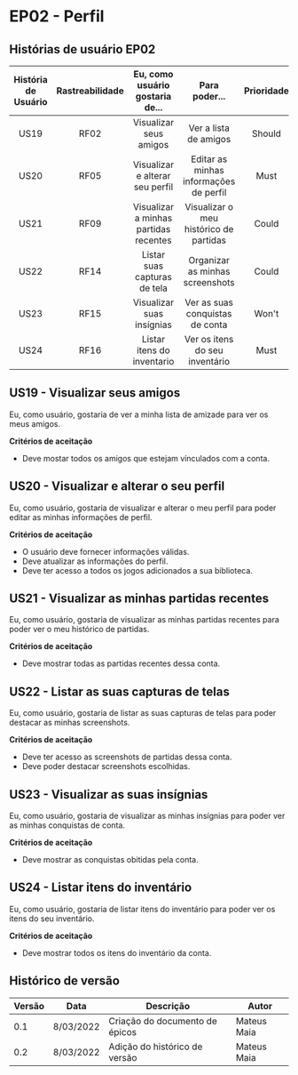 # EP02 - Perfil

## Histórias de usuário EP02

| História de Usuário | Rastreabilidade | Eu, como usuário gostaria de... |                    Para poder...                    | Prioridade |
| :-----------------: | :-------------: | :-----------------------------: | :-------------------------------------------------: | :--------: |
|        US19         |       RF02       |          Visualizar seus amigos           |    Ver a lista de amigos    |    Should    |
|        US20         |       RF05       |      Visualizar e alterar seu perfil       | Editar as minhas informações de perfil |    Must    |
|        US21         |       RF09       |      Visualizar a minhas partidas recentes         |   Visualizar o meu histórico de partidas   |    Could    |
|        US22         |      RF14       |      Listar suas capturas de tela          |        Organizar as minhas screenshots           |   Could    |
|        US23         |      RF15       |      Visualizar suas insígnias         |      Ver as suas conquistas de conta        |   Won't   |
|        US24         |      RF16       |  Listar itens do inventario   |     Ver os itens do seu inventário     |   Must    |

## US19 - Visualizar seus amigos

Eu, como usuário, gostaria de ver a minha lista de amizade para ver os meus amigos.

**Critérios de aceitação**

* Deve mostar todos os amigos que estejam vínculados com a conta.

## US20 - Visualizar e alterar o seu perfil

Eu, como usuário, gostaria de visualizar e alterar o meu perfil para poder editar as minhas informações de perfil.

**Critérios de aceitação**

* O usuário deve fornecer informações válidas.
* Deve atualizar as informações do perfil.
* Deve ter acesso a todos os jogos adicionados a sua biblioteca.

## US21 - Visualizar as minhas partidas recentes

Eu, como usuário, gostaria de visualizar as minhas partidas recentes para poder ver o meu histórico de partidas.

**Critérios de aceitação**

* Deve mostrar todas as partidas recentes dessa conta.

## US22 - Listar as suas capturas de telas

Eu, como usuário, gostaria de listar as suas capturas de telas para poder destacar as minhas screenshots.

**Critérios de aceitação**

* Deve ter acesso as screenshots de partidas dessa conta.
* Deve poder destacar screenshots escolhidas.

## US23 - Visualizar as suas insígnias

Eu, como usuário, gostaria de visualizar as minhas insígnias para poder ver as minhas conquistas de conta.

**Critérios de aceitação**

* Deve mostrar as conquistas obitidas pela conta.

## US24 - Listar itens do inventário

Eu, como usuário, gostaria de listar itens do inventário para poder ver os itens do seu inventário.

**Critérios de aceitação**

* Deve mostrar todos os itens do inventário da conta.

## Histórico de versão

| Versão | Data       | Descrição                        | Autor        |
| ------ | ---------- | -------------------------------- | ------------ |
| 0.1    | 8/03/2022 | Criação do documento de épicos | Mateus Maia |
| 0.2    | 8/03/2022 | Adição do histórico de versão | Mateus Maia |
